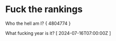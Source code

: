 # Fuck the rankings

Who the hell am I?
{ 4804774 }

What fucking year is it?
[ 2024-07-16T07:00:00Z ]
